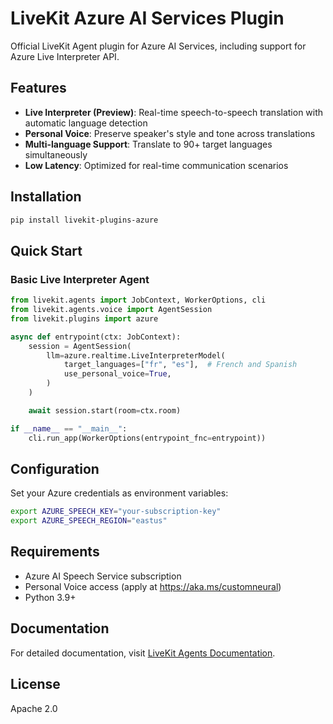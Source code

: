 # LiveKit Azure AI Services Plugin

Official LiveKit Agent plugin for Azure AI Services, including support for Azure Live Interpreter API.

## Features

- **Live Interpreter (Preview)**: Real-time speech-to-speech translation with automatic language detection
- **Personal Voice**: Preserve speaker's style and tone across translations
- **Multi-language Support**: Translate to 90+ target languages simultaneously
- **Low Latency**: Optimized for real-time communication scenarios

## Installation

```bash
pip install livekit-plugins-azure
```

## Quick Start

### Basic Live Interpreter Agent

```python
from livekit.agents import JobContext, WorkerOptions, cli
from livekit.agents.voice import AgentSession
from livekit.plugins import azure

async def entrypoint(ctx: JobContext):
    session = AgentSession(
        llm=azure.realtime.LiveInterpreterModel(
            target_languages=["fr", "es"],  # French and Spanish
            use_personal_voice=True,
        )
    )

    await session.start(room=ctx.room)

if __name__ == "__main__":
    cli.run_app(WorkerOptions(entrypoint_fnc=entrypoint))
```

## Configuration

Set your Azure credentials as environment variables:

```bash
export AZURE_SPEECH_KEY="your-subscription-key"
export AZURE_SPEECH_REGION="eastus"
```

## Requirements

- Azure AI Speech Service subscription
- Personal Voice access (apply at https://aka.ms/customneural)
- Python 3.9+

## Documentation

For detailed documentation, visit [LiveKit Agents Documentation](https://docs.livekit.io/agents/).

## License

Apache 2.0
